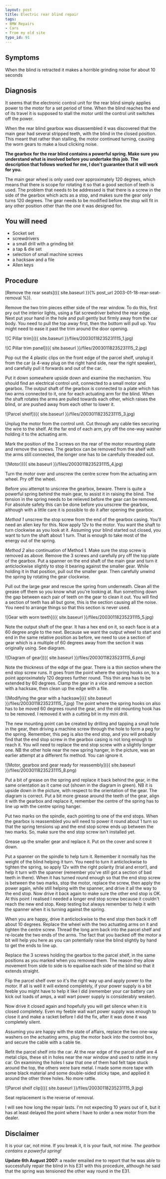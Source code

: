 ```yaml
---
layout: post
title: Electric rear blind repair
tags:
- BMW Repairs
- Cars
- From my old site
typo_id: 91
---
```


Symptoms
--------

When the blind is retracted it makes a horrible grinding noise for about 10
seconds

Diagnosis
---------

It seems that the electronic control unit for the rear blind simply applies
power to the motor for a set period of time. When the blind reaches the end of
its travel it is supposed to stall the motor until the control unit switches
off the power.

When the rear blind gearbox was disassembled it was discovered that the main
gear had several stripped teeth, with the blind in the closed position. This
meant that rather than stalling, the motor continued turning, causing the worn
gears to make a loud clicking noise.

<!-- read more -->

**The gearbox for the rear blind contains a powerful spring. Make sure you
understand what is involved before you undertake this job. The description that
follows worked for me, I don't guarantee that it will work for you.**

The main gear wheel is only used over approximately 120 degrees, which means
that there is scope for rotating it so that a good section of teeth is used.
The problem that needs to be addressed is that there is a screw in the side of
the gearbox which acts as a stop, and makes sure the gear only turns 120
degrees. The gear needs to be modified before the stop will fit in any other
position other than the one it was designed for.

You will need
-------------

* Socket set
* screwdrivers
* a small drill with a grinding bit
* a tap & die set
* selection of small machine screws
* a hacksaw and a file
* Allen keys

Procedure
---------

[Remove the rear seats]({{ site.baseurl }}{% post_url 2003-01-18-rear-seat-removal %}).

Remove the two trim pieces either side of the rear window. To do this, first
pry out the interior lights, using a flat screwdriver behind the rear edge.
Next put your hand in the hole and pull gently but firmly away from the car
body. You need to pull the top away first, then the bottom will pull up. You
might need to ease it past the trim around the door opening.

![C Pillar trim]({{ site.baseurl }}/files/20030118235231115_1.jpg)

![C Pillar trim panel]({{ site.baseurl }}/files/20030118235231115_2.jpg)

Pop out the 4 plastic clips on the front edge of the parcel shelf, unplug it
from the car (a 4-way plug on the right hand side, near the right speaker), and
carefully pull it forwards and out of the car.

Put it down somewhere upside down and examine the mechanism. You should find an
electrical control unit, connected to a small motor and gearbox. The output
shaft of the gearbox is connected to a plate which has two arms connected to
it, one for each actuating arm for the blind. When the shaft rotates the arms
are pulled towards each other, which raises the blind, or are pushed away from
each other to lower it.

![Parcel shelf]({{ site.baseurl }}/files/20030118235231115_3.jpg)

Unplug the motor from the control unit. Cut through any cable ties securing the
wire to the shelf. At the far end of each arm, pry off the one-way washer
holding it to the actuating arm.

Mark the position of the 3 screws on the rear of the motor mounting plate and
remove the screws. The gearbox can be removed from the shelf with the arms
still connected, the longer one has to be carefully threaded out.

![Motor]({{ site.baseurl }}/files/20030118235231115_4.jpg)

Turn the motor over and unscrew the centre screw from the actuating arm wheel.
Pry off the wheel.

Before you attempt to unscrew the gearbox, beware. There is quite a powerful
spring behind the main gear, to assist it in raising the blind. The tension in
the spring needs to be relieved before the gear can be removed. For absolute
safety this can be done before you unscrew the gearbox, although with a little
care it is possible to do it after opening the gearbox.

*Method 1* unscrew the stop screw from the end of the gearbox casing. You'll
need an allen key for this. Now apply 12v to the motor. You want the shaft to
turn clockwise as you look at it. Assuming your blind started out closed, you
want to turn the shaft about 1 turn. That is enough to take most of the energy
out of the spring.

*Method 2* also continuation of Method 1. Make sure the stop screw is removed
as above. Remove the 3 screws and carefully pry off the top plate of the
gearbox. Put a spanner on the end shaft of the main gear and turn it
anticlockwise slightly to stop it bearing against the smaller gear. While
holding it in that position, pull out the smaller gear. Then carefully unwind
the spring by rotating the gear clockwise.

Pull out the large gear and rescue the spring from underneath. Clean all the
grease off them so you know what you're looking at. Run something down the gap
between each pair of teeth on the gear to clean it out. You will find a section
of teeth has all but gone, this is the section causing all the noise. You need
to arrange things so that this section is never used.

![Gear with worn teeth]({{ site.baseurl }}/files/20030118235231115_5.jpg)

Note the output shaft of the gear. It has a hex end on it, so each face is at
a 60 degree angle to the next. Because we want the output wheel to start and
end in the same relative position as before, we need to use a section of gear
which is a multiple of 60 degrees away from the section it was originally
using. See diagram.

![Diagram of gear]({{ site.baseurl }}/files/20030118235231115_6.png)

Note the thickness of the edge of the gear. There is a thin section where the
end stop screw runs. It goes from the point where the spring hooks on, to
a point approximately 120 degrees further round. This thin area has to be
extended by 60 degrees. Clamp the gear in a vice and remove a section with
a hacksaw, then clean up the edge with a file.

![Modifying the gear with a hacksaw]({{ site.baseurl }}/files/20030118235231115_7.jpg)
The point where the spring hooks on also has to be moved 60 degrees round the
gear, and the old mounting hook has to be removed. I removed it with a cutting
bit in my mini drill.

The new mounting point can be created by drilling and tapping a small hole in
the gear, then driving a machine screw through the hole to form a peg for the
spring. Remember, this peg is also the end stop, and you will probably find
that the end stop screw in the gearbox casing is not long enough to reach it.
You will need to replace the end stop screw with a slightly longer one. NB the
other hole near the new spring hanger, in the picture, was an earlier attempt
at a different fix method. You can ignore it.

![Motor, gearbox and gear ready for reassembly]({{ site.baseurl }}/files/20030118235231115_8.png)

Put a bit of grease on the spring and replace it back behind the gear, in the
same orientation as it came out (shown in the diagram in green). NB it is
upside down in the picture, with respect to the orientation of the gear. The
diagram is correct. Put a bit more grease around the teeth of the gear, align
it with the gearbox and replace it, remember the centre of the spring has to
line up with the centre spring hanger.

Put two marks on the spindle, each pointing to one of the end stops. When the
gearbox is reassembled you will need to power it round about 1 turn so that the
spring tensions up and the end stop screw ends up between the two marks. So,
make sure the end stop screw isn't installed yet.

Grease up the smaller gear and replace it. Put on the cover and screw it down.

Put a spanner on the spindle to help turn it. Remember it normally has the
weight of the blind helping it turn. You need to turn it anticlockwise to
tighten the spring, so apply 12v with the right polarity (trial and error!),
and help it turn with the spanner (remember you've still got a section of bad
teeth in there). When it has turned round enough so that the end stop screw is
between the two marks, stop the motor, replace the screw, then apply the power
again, while still helping with the spanner, and drive it all the way to the
end stop. Now drive it back again to make sure the other end stop is OK. At
this point I realised I needed a longer end stop screw because it couldn't
reach the new end stop. Keep testing but always remember to help it with the
spanner when it is turning against the spring.

When you are happy, drive it anticlockwise to the end stop then back it off
about 10 degrees. Replace the wheel with the two actuating arms on it and
tighten the centre screw. Thread the long arm back into the parcel shelf and
re-locate the two ends of the arms. The fact that you backed off the motor
a bit will help you here as you can potentially raise the blind slightly by
hand to get the ends to line up.

Replace the 3 screws holding the gearbox to the parcel shelf, in the same
positions as you marked when you removed them. The reason they allow movement
from side to side is to equalise each side of the blind so that it extends
straight.

Flip the parcel shelf over so it's the right way up and apply power to the
motor. If all is well it will extend completely, if your power supply is a bit
feeble you might have to help it like I did (remember your car battery can kick
out loads of amps, a wall wart power supply is considerably weaker).

Now drive it closed again and hopefully you will get silence when it is closed
completely. Even my feeble wall wart power supply was enough to close it and
make a racket before I did the fix, after it was done it was completely silent.

Assuming you are happy with the state of affairs, replace the two one-way
washers on the actuating arms, plug the motor back into the control box, and
secure the cable with a cable tie.

Refit the parcel shelf into the car. At the rear edge of the parcel shelf are
4 metal clips, these sit in holes near the rear window and used to rattle in my
car. On examining the holes I saw that one of them had felt tape stuck around
the top, the others were bare metal. I made some more tape with some black
material and some double-sided sticky tape, and applied it around the other
three holes. No more rattle.

![Parcel shelf clip]({{ site.baseurl }}/files/20030118235231115_9.jpg)

Seat replacement is the reverse of removal.

I will see how long the repair lasts. I'm not expecting 10 years out of it, but
it has at least delayed the point where I have to order a new motor from the
dealer.

## Disclaimer

It is your car, not mine. If you break it, it is your fault, not mine. *The
gearbox contains a powerful spring!*

__Update 6th August 2007:__ a reader emailed me to report that he was able to
successfully repair the blind in his E31 with this procedure, although he said
that the spring was tensioned the other way round in the E31.
